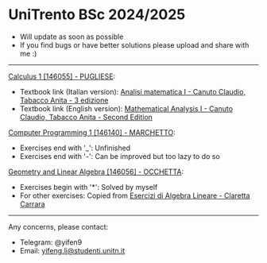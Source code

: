 # UniTrento BSc 2024/2025

- Will update as soon as possible
- If you find bugs or have better solutions please upload and share with me :)

---

[Calculus 1 [146055] - PUGLIESE](https://didatticaonline.unitn.it/dol/course/view.php?id=39114):
- Textbook link (Italian version): [Analisi matematica I - Canuto Claudio, Tabacco Anita - 3 edizione](https://archive.org/details/analisi-matematica-1-canuto-tabacco)
- Textbook link (English version): [Mathematical Analysis I - Canuto Claudio, Tabacco Anita - Second Edition](https://annas-archive.org/md5/cebcd936b78e190b9d73f93d1c8180a3)

[Computer Programming 1 [146140] - MARCHETTO](https://didatticaonline.unitn.it/dol/course/view.php?id=39259):
- Exercises end with '_': Unfinished
- Exercises end with '-': Can be improved but too lazy to do so

[Geometry and Linear Algebra [146056] - OCCHETTA](https://didatticaonline.unitn.it/dol/course/view.php?id=39175):
- Exercises begin with '*': Solved by myself
- For other exercises: Copied from [Esercizi di Algebra Lineare - Claretta Carrara](https://www.science.unitn.it/~fontanar/downloads/carrara.pdf)

---

Any concerns, please contact:
- Telegram: @yifen9
- Email: yifeng.li@studenti.unitn.it
